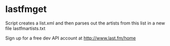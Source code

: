lastfmget
=========

Script creates a list.xml and then parses out the artists from this list in a new file lastfmartists.txt

Sign up for a free dev API account at http://www.last.fm/home
